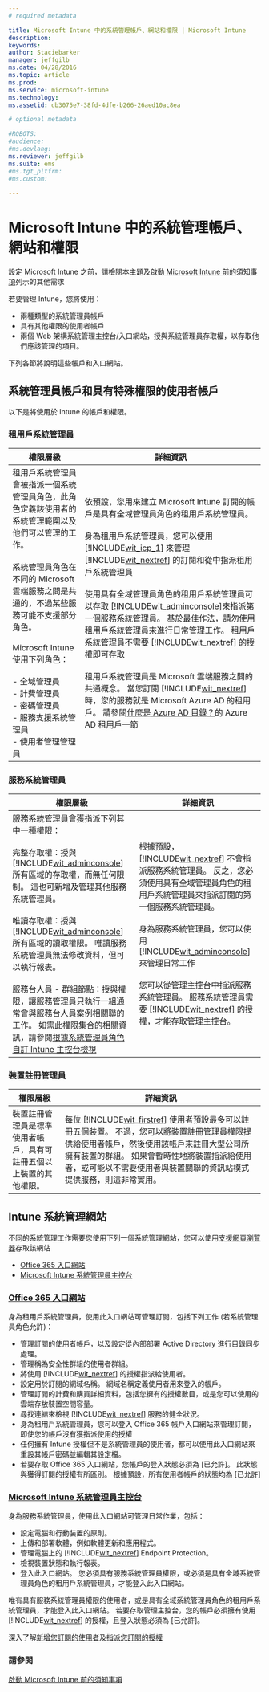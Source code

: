 ```yaml
---
# required metadata

title: Microsoft Intune 中的系統管理帳戶、網站和權限 | Microsoft Intune
description:
keywords:
author: Staciebarker
manager: jeffgilb
ms.date: 04/28/2016
ms.topic: article
ms.prod:
ms.service: microsoft-intune
ms.technology:
ms.assetid: db3075e7-38fd-4dfe-b266-26aed10ac8ea

# optional metadata

#ROBOTS:
#audience:
#ms.devlang:
ms.reviewer: jeffgilb
ms.suite: ems
#ms.tgt_pltfrm:
#ms.custom:

---
```


# Microsoft Intune 中的系統管理帳戶、網站和權限

設定 Microsoft Intune 之前，請檢閱本主題及[啟動 Microsoft Intune 前的須知事項](what-to-know-before-you-start-microsoft-intune.md)列示的其他需求

若要管理 Intune，您將使用︰
- 兩種類型的系統管理員帳戶
- 具有其他權限的使用者帳戶
- 兩個 Web 架構系統管理主控台/入口網站，授與系統管理員存取權，以存取他們應該管理的項目。

下列各節將說明這些帳戶和入口網站。

## 系統管理員帳戶和具有特殊權限的使用者帳戶

以下是將使用於 Intune 的帳戶和權限。

### 租用戶系統管理員
|權限層級|詳細資訊|
|--------------------------|-------------------------|
|租用戶系統管理員會被指派一個系統管理員角色，此角色定義該使用者的系統管理範圍以及他們可以管理的工作。<br /><br />系統管理員角色在不同的 Microsoft 雲端服務之間是共通的，不過某些服務可能不支援部分角色。<br /><br /> Microsoft Intune 使用下列角色：<br /><br />- 全域管理員<br />- 計費管理員<br />- 密碼管理員<br />- 服務支援系統管理員<br />- 使用者管理管理員|依預設，您用來建立 Microsoft Intune 訂閱的帳戶是具有全域管理員角色的租用戶系統管理員。<br /></br>  身為租用戶系統管理員，您可以使用 [!INCLUDE[wit_icp_1](../includes/wit_icp_1_md.md)] 來管理 [!INCLUDE[wit_nextref](../includes/wit_nextref_md.md)] 的訂閱和從中指派租用戶系統管理員<br /><br />使用具有全域管理員角色的租用戶系統管理員可以存取 [!INCLUDE[wit_adminconsole](../includes/wit_adminconsole_md.md)]來指派第一個服務系統管理員。 基於最佳作法，請勿使用租用戶系統管理員來進行日常管理工作。 租用戶系統管理員不需要 [!INCLUDE[wit_nextref](../includes/wit_nextref_md.md)] 的授權即可存取<br /><br />租用戶系統管理員是 Microsoft 雲端服務之間的共通概念。 當您訂閱 [!INCLUDE[wit_nextref](../includes/wit_nextref_md.md)] 時，您的服務就是 Microsoft Azure AD 的租用戶。 請參閱[什麼是 Azure AD 目錄？](http://technet.microsoft.com/library/jj573650.aspx)的 Azure AD 租用戶一節|


### 服務系統管理員
|權限層級|詳細資訊|
|--------------------------|-------------------------|
|服務系統管理員會獲指派下列其中一種權限：<br /><br />完整存取權：授與 [!INCLUDE[wit_adminconsole](../includes/wit_adminconsole_md.md)] 所有區域的存取權，而無任何限制。 這也可新增及管理其他服務系統管理員。<br /><br />唯讀存取權：授與 [!INCLUDE[wit_adminconsole](../includes/wit_adminconsole_md.md)] 所有區域的讀取權限。 唯讀服務系統管理員無法修改資料，但可以執行報表。<br /><br />服務台人員 - 群組節點：授與權限，讓服務管理員只執行一組通常會與服務台人員案例相關聯的工作。 如需此權限集合的相關資訊，請參閱[根據系統管理員角色自訂 Intune 主控台檢視](/intune/deploy-use/control-what-admins-can-see-in-the-microsoft-intune-admin-console)|根據預設，[!INCLUDE[wit_nextref](../includes/wit_nextref_md.md)] 不會指派服務系統管理員。 反之，您必須使用具有全域管理員角色的租用戶系統管理員來指派訂閱的第一個服務系統管理員。 </br></br> 身為服務系統管理員，您可以使用 [!INCLUDE[wit_adminconsole](../includes/wit_adminconsole_md.md)] 來管理日常工作<br /><br />您可以從管理主控台中指派服務系統管理員。 服務系統管理員需要 [!INCLUDE[wit_nextref](../includes/wit_nextref_md.md)] 的授權，才能存取管理主控台。|



### 裝置註冊管理員
|權限層級|詳細資訊|
|--------------------------|-------------------------|
|裝置註冊管理員是標準使用者帳戶，具有可註冊五個以上裝置的其他權限。|每位 [!INCLUDE[wit_firstref](../includes/wit_firstref_md.md)] 使用者預設最多可以註冊五個裝置。 不過，您可以將裝置註冊管理員權限提供給使用者帳戶，然後使用該帳戶來註冊大型公司所擁有裝置的群組。 如果會暫時性地將裝置指派給使用者，或可能以不需要使用者與裝置關聯的資訊站模式提供服務，則這非常實用。|


## Intune 系統管理網站
 不同的系統管理工作需要您使用下列一個系統管理網站，您可以使用[支援網頁瀏覽器](supported-web-browsers.md)存取該網站

- [Office 365 入口網站](http://go.microsoft.com/fwlink/p/?LinkId=698854)
- [Microsoft Intune 系統管理員主控台](https://admin.manage.microsoft.com/)

### [Office 365 入口網站](http://go.microsoft.com/fwlink/p/?LinkId=698854)

身為租用戶系統管理員，使用此入口網站可管理訂閱，包括下列工作 (若系統管理員角色允許)：

- 管理訂閱的使用者帳戶，以及設定從內部部署 Active Directory 進行目錄同步處理。
- 管理稱為安全性群組的使用者群組。
- 將使用 [!INCLUDE[wit_nextref](../includes/wit_nextref_md.md)] 的授權指派給使用者。
- 設定用於訂閱的網域名稱。 網域名稱定義使用者用來登入的帳戶。
- 管理訂閱的計費和購買詳細資料，包括您擁有的授權數目，或是您可以使用的雲端存放裝置空間容量。
- 尋找連結來檢視 [!INCLUDE[wit_nextref](../includes/wit_nextref_md.md)] 服務的健全狀況。
- 身為租用戶系統管理員，您可以登入 Office 365 帳戶入口網站來管理訂閱，即使您的帳戶沒有獲指派使用的授權
- 任何擁有 Intune 授權但不是系統管理員的使用者，都可以使用此入口網站來重設其帳戶密碼並編輯其設定檔。
- 若要存取 Office 365 入口網站，您帳戶的登入狀態必須為 [已允許]。 此狀態與獲得訂閱的授權有所區別。 根據預設，所有使用者帳戶的狀態均為 [已允許]


### [Microsoft Intune 系統管理員主控台](https://admin.manage.microsoft.com/)

身為服務系統管理員，使用此入口網站可管理日常作業，包括：

- 設定電腦和行動裝置的原則。
- 上傳和部署軟體，例如軟體更新和應用程式。
- 管理電腦上的 [!INCLUDE[wit_nextref](../includes/wit_nextref_md.md)] Endpoint Protection。
- 檢視裝置狀態和執行報表。
- 登入此入口網站。 您必須具有服務系統管理員權限，或必須是具有全域系統管理員角色的租用戶系統管理員，才能登入此入口網站。


唯有具有服務系統管理員權限的使用者，或是具有全域系統管理員角色的租用戶系統管理員，才能登入此入口網站。 若要存取管理主控台，您的帳戶必須擁有使用 [!INCLUDE[wit_nextref](../includes/wit_nextref_md.md)] 的授權，且登入狀態必須為 [已允許]。

深入了解[新增您訂閱的使用者](start-with-a-paid-subscription-to-microsoft-intune-step-3.md)及[指派您訂閱的授權](start-with-a-paid-subscription-to-microsoft-intune-step-4.md)

 ### 請參閱
 [啟動 Microsoft Intune 前的須知事項](what-to-know-before-you-start-microsoft-intune.md)


<!--HONumber=May16_HO2-->


